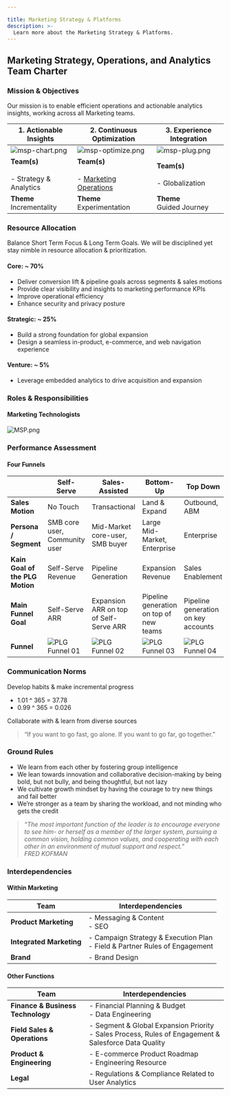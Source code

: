 ```yaml
---

title: Marketing Strategy & Platforms
description: >-
  Learn more about the Marketing Strategy & Platforms.
---
```









## Marketing Strategy, Operations, and Analytics Team Charter

### Mission & Objectives

Our mission is to enable efficient operations and actionable analytics insights, working across all Marketing teams.


 | **1. Actionable Insights**                                                                                                                | **2. Continuous Optimization**                                                                                                                                                                                                                                      | **3. Experience Integration**                                                                                                              |
| ----------------------------------------------------------------------------------------------------------------------------------------- | ------------------------------------------------------------------------------------------------------------------------------------------------------------------------------------------------------------------------------------------------------------------- | ------------------------------------------------------------------------------------------------------------------------------------------ |
| ![msp-chart.png](/images/handbook/msp-chart.png) | ![msp-optimize.png](/images/handbook/msp-optimize.png)                                                                                                                        | ![msp-plug.png](/images/handbook/msp-plug.png)   |
| **Team(s)**<br><br>- Strategy & Analytics                                                                                                 | **Team(s)**<br><br>- [Marketing Operations](https://about.gitlab.com/handbook/marketing/marketing-operations/) | **Team(s)**<br><br>- Globalization |
| **Theme**<br>Incrementality                                                                                                               | **Theme**<br>Experimentation                                                                                                                                                                                                                                        | **Theme**<br>Guided Journey                                                                                                                |





### Resource Allocation
Balance Short Term Focus & Long Term Goals. We will be disciplined yet stay nimble in resource allocation & prioritization.

#### Core: ~ 70%
- Deliver conversion lift & pipeline goals across segments & sales motions
- Provide clear visibility and insights to marketing performance KPIs
- Improve operational efficiency
- Enhance security and privacy posture

#### Strategic: ~ 25%
- Build a strong foundation for global expansion
- Design a seamless in-product, e-commerce, and web navigation experience

#### Venture: ~ 5%
- Leverage embedded analytics to drive acquisition and expansion

### Roles & Responsibilities

#### Marketing Technologists

![MSP.png](/images/handbook/MSP.png)

### Performance Assessment

#### Four Funnels

|                                 | **Self-Serve**                                                                                                                               | **Sales-Assisted**                                                                                                                           | **Bottom-Up**                                                                                                                                | **Top Down**                                                                                                                                 |
| ------------------------------- | -------------------------------------------------------------------------------------------------------------------------------------------- | -------------------------------------------------------------------------------------------------------------------------------------------- | -------------------------------------------------------------------------------------------------------------------------------------------- | -------------------------------------------------------------------------------------------------------------------------------------------- |
| **Sales Motion**                | No Touch                                                                                                                                     | Transactional                                                                                                                                | Land & Expand                                                                                                                                | Outbound, ABM                                                                                                                                |
| **Persona / Segment**           | SMB core user, Community user                                                                                                                | Mid-Market core-user, SMB buyer                                                                                                              | Large Mid-Market, Enterprise                                                                                                                 | Enterprise                                                                                                                                   |
| **Kain Goal of the PLG Motion** | Self-Serve Revenue                                                                                                                           | Pipeline Generation                                                                                                                          | Expansion Revenue                                                                                                                            | Sales Enablement                                                                                                                             |
| **Main Funnel Goal**            | Self-Serve ARR                                                                                                                               | Expansion ARR on top of Self-Serve ARR                                                                                                       | Pipeline generation on top of new teams                                                                                                      | Pipeline generation on key accounts                                                                                                          |
| **Funnel**                      | ![PLG Funnel 01](/images/handbook/plg-funnel-1.png) | ![PLG Funnel 02](/images/handbook/plg-funnel-2.png) | ![PLG Funnel 03](/images/handbook/plg-funnel-3.png) | ![PLG Funnel 04](/images/handbook/plg-funnel-4.png) |



### Communication Norms

Develop habits & make incremental progress

- 1.01 ^ 365 = 37.78
- 0.99 ^ 365 = 0.026

Collaborate with & learn from diverse sources<br>
> “If you want to go fast, go alone. If you want to go far, go together.”

### Ground Rules

- We learn from each other by fostering group intelligence
- We lean towards innovation and collaborative decision-making by being bold, but not bully, and being thoughtful, but not lazy
- We cultivate growth mindset by having the courage to try new things and fail better
- We’re stronger as a team by sharing the workload, and not minding who gets the credit

> *“The most important function of the leader is to encourage everyone to see him- or herself as a member of the larger system, pursuing a common vision, holding common values, and cooperating with each other in an environment of mutual support and respect.” <br>
FRED KOFMAN*
 

### Interdependencies


#### Within Marketing

| **Team**                 | **Interdependencies**                                                         |
| ------------------------ | ----------------------------------------------------------------------------- |
| **Product Marketing**    | - Messaging & Content <br>- SEO                                               |
| **Integrated Marketing** | - Campaign Strategy & Execution Plan<br>- Field & Partner Rules of Engagement |
| **Brand**                | - Brand Design                                                                |

#### Other Functions

| **Team**                          | **Interdependencies**                                                                                   |
| --------------------------------- | ------------------------------------------------------------------------------------------------------- |
| **Finance & Business Technology** | - Financial Planning & Budget<br>- Data Engineering                                                     |
| **Field Sales & Operations**      | - Segment & Global Expansion Priority<br>- Sales Process, Rules of Engagement & Salesforce Data Quality |
| **Product & Engineering**         | - E-commerce Product Roadmap<br>- Engineering Resource                                                  |
| **Legal**                         | - Regulations & Compliance Related to User Analytics                                                    |
